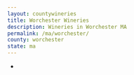 ```yaml
---
layout: countywineries
title: Worchester Wineries
description: Wineries in Worchester MA
permalink: /ma/worchester/
county: worchester
state: ma
---
```

-
